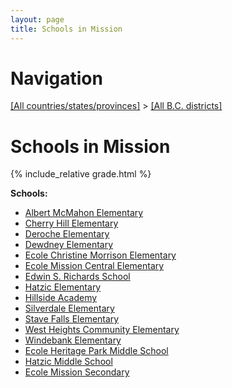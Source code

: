 ```yaml
---
layout: page
title: Schools in Mission
---
```

# Navigation

[[All countries/states/provinces]](../..) > [[All B.C. districts]](..)

# Schools in Mission

{% include_relative grade.html %}

**Schools:**

- [Albert McMahon Elementary](Albert_McMahon_Elementary.md)
- [Cherry Hill Elementary](Cherry_Hill_Elementary.md)
- [Deroche Elementary](Deroche_Elementary.md)
- [Dewdney Elementary](Dewdney_Elementary.md)
- [Ecole Christine Morrison Elementary](Ecole_Christine_Morrison_Elementary.md)
- [Ecole Mission Central Elementary](Ecole_Mission_Central_Elementary.md)
- [Edwin S. Richards School](Edwin_S._Richards_School.md)
- [Hatzic Elementary](Hatzic_Elementary.md)
- [Hillside Academy](Hillside_Academy.md)
- [Silverdale Elementary](Silverdale_Elementary.md)
- [Stave Falls Elementary](Stave_Falls_Elementary.md)
- [West Heights Community Elementary](West_Heights_Community_Elementary.md)
- [Windebank Elementary](Windebank_Elementary.md)
- [Ecole Heritage Park Middle School](Ecole_Heritage_Park_Middle_School.md)
- [Hatzic Middle School](Hatzic_Middle_School.md)
- [Ecole Mission Secondary](Ecole_Mission_Secondary.md)
